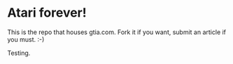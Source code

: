 # Atari forever!

This is the repo that houses gtia.com. Fork it if you want, submit an article if you must. :-)

Testing. 